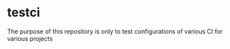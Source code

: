 # testci
The purpose of this repository is only to test configurations of various CI for various projects
